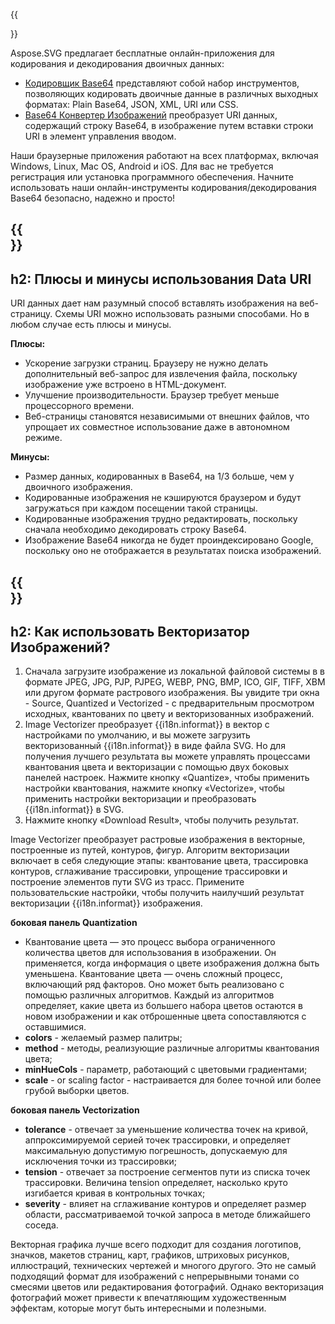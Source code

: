 ﻿---
translation: true
deploy: false
---

{{<section encode-online>}}

Aspose.SVG предлагает бесплатные онлайн-приложения для кодирования и декодирования двоичных данных:

 - [Кодировщик Base64](https://products.aspose.app/svg/encoding) представляют собой набор инструментов, позволяющих кодировать двоичные данные в различных выходных форматах: Plain Base64, JSON, XML, URI или CSS.
 - [Base64 Конвертер Изображений](https://products.aspose.app/svg/image-base64-decoder) преобразует URI данных, содержащий строку Base64, в изображение путем вставки строки URI в элемент управления вводом.
 
Наши браузерные приложения работают на всех платформах, включая Windows, Linux, Mac OS, Android и iOS. Для вас не требуется регистрация или установка программного обеспечения. Начните использовать наши онлайн-инструменты кодирования/декодирования Base64 безопасно, надежно и просто!

{{<section encode-uri>}}
---
h2: Плюсы и минусы использования Data URI
---

URI данных дает нам разумный способ вставлять изображения на веб-страницу. Схемы URI можно использовать разными способами. Но в любом случае есть плюсы и минусы.

<b>Плюсы:</b>

- Ускорение загрузки страниц. Браузеру не нужно делать дополнительный веб-запрос для извлечения файла, поскольку изображение уже встроено в HTML-документ.
- Улучшение производительности. Браузер требует меньше процессорного времени.
- Веб-страницы становятся независимыми от внешних файлов, что упрощает их совместное использование даже в автономном режиме.

<b>Минусы:</b>

- Размер данных, кодированных в Base64, на 1/3 больше, чем у двоичного изображения.
- Кодированные изображения не кэшируются браузером и будут загружаться при каждом посещении такой страницы.
- Кодированные изображения трудно редактировать, поскольку сначала необходимо декодировать строку Base64.
- Изображение Base64 никогда не будет проиндексировано Google, поскольку оно не отображается в результатах поиска изображений.

{{<section vectorization-use>}}
---
h2: Как использовать Векторизатор Изображений?
---

1. Сначала загрузите изображение из локальной файловой системы в в формате JPEG, JPG, PJP, PJPEG, WEBP, PNG, BMP, ICO, GIF, TIFF, XBM или другом формате растрового изображения. Вы увидите три окна - Source, Quantized и Vectorized - с предварительным просмотром исходных, квантованих по цвету и векторизованных изображений.
1. Image Vectorizer преобразует {{i18n.informat}} в вектор с настройками по умолчанию, и вы можете загрузить векторизованный {{i18n.informat}} в виде файла SVG. Но для получения лучшего результата вы можете управлять процессами квантования цвета и векторизации с помощью двух боковых панелей настроек. Нажмите кнопку «Quantize», чтобы применить настройки квантования, нажмите кнопку «Vectorize», чтобы применить настройки векторизации и преобразовать {{i18n.informat}} в SVG.
1. Нажмите кнопку «Download Result», чтобы получить результат.

 Image Vectorizer преобразует растровые изображения в векторные, построенные из путей, контуров, фигур. Алгоритм векторизации включает в себя следующие этапы: квантование цвета, трассировка контуров, сглаживание трассировки, упрощение трассировки и построение элементов пути SVG из трасс. Примените пользовательские настройки, чтобы получить наилучший результат векторизации {{i18n.informat}} изображения.

<b>боковая панель Quantization</b>
 - Квантование цвета — это процесс выбора ограниченного количества цветов для использования в изображении. Он применяется, когда информация о цвете изображения должна быть уменьшена. Квантование цвета — очень сложный процесс, включающий ряд факторов. Оно может быть реализовано с помощью различных алгоритмов. Каждый из алгоритмов определяет, какие цвета из большего набора цветов остаются в новом изображении и как отброшенные цвета сопоставляются с оставшимися.
 - <b>colors</b> - желаемый размер палитры;
 - <b>method</b> - методы, реализующие различные алгоритмы квантования цвета;
 - <b>minHueCols</b> - параметр, работающий с цветовыми градиентами;
 - <b>scale</b> - or scaling factor - настраивается для более точной или более грубой выборки цветов.


<b>боковая панель Vectorization</b>
- <b>tolerance</b> -  отвечает за уменьшение количества точек на кривой, аппроксимируемой серией точек трассировки, и определяет максимальную допустимую погрешность, допускаемую для исключения точки из трассировки;
- <b>tension</b> -  отвечает за построение сегментов пути из списка точек трассировки. Величина tension определяет, насколько круто изгибается кривая в контрольных точках;
- <b>severity</b> - влияет на сглаживание контуров и определяет размер области, рассматриваемой точкой запроса в методе ближайшего соседа.

Векторная графика лучше всего подходит для создания логотипов, значков, макетов страниц, карт, графиков, штриховых рисунков, иллюстраций, технических чертежей и многого другого. Это не самый подходящий формат для изображений с непрерывными тонами со смесями цветов или редактирования фотографий. Однако векторизация фотографий может привести к впечатляющим художественным эффектам, которые могут быть интересными и полезными.